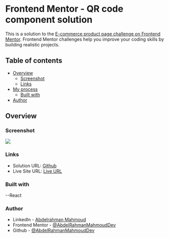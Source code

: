 # Frontend Mentor - QR code component solution

This is a solution to the [E-commerce product page challenge on Frontend Mentor](https://www.frontendmentor.io/challenges/ecommerce-product-page-UPsZ9MJp6). Frontend Mentor challenges help you improve your coding skills by building realistic projects.

## Table of contents

- [Overview](#overview)
  - [Screenshot](#screenshot)
  - [Links](#links)
- [My process](#my-process)
  - [Built with](#built-with)
- [Author](#author)

## Overview

### Screenshot

![](./screenshot.jpg)

### Links

- Solution URL: [Github](https://github.com/AbdelrahmanMahmoudDev/Frontend-Mentor-product-page)
- Live Site URL: [Live URL](https://abdelrahmanmahmouddev.github.io/Frontend-Mentor-product-page/)

### Built with

--React

### Author
- LinkedIn - [Abdelrahman Mahmoud](https://www.linkedin.com/in/abdelrahman-mahmoud-535831197/)
- Frontend Mentor - [@AbdelRahmanMahmoudDev](https://www.frontendmentor.io/profile/AbdelRahmanMahmoudDev)
- Github - [@AbdelRahmanMahmoudDev](https://github.com/AbdelRahmanMahmoudDev)
